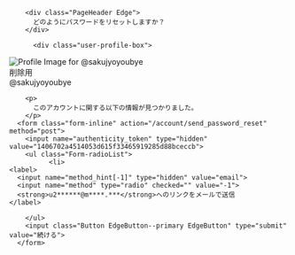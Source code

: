 <!DOCTYPE html>
<html><head>

        <div class="PageHeader Edge">
          どのようにパスワードをリセットしますか？
        </div>

          <div class="user-profile-box">
  <img class="Avatar Avatar--size48 profile-image" alt="Profile Image for @sakujyoyoubye" src="https://abs.twimg.com/sticky/default_profile_images/default_profile_normal.png">
  <div class="user-name-box">
    <div class="fullname">削除用</div>
    <div class="screenname">@sakujyoyoubye</div>
  </div>
</div>

        <p>
          このアカウントに関する以下の情報が見つかりました。
        </p>
      <form class="form-inline" action="/account/send_password_reset" method="post">
        <input name="authenticity_token" type="hidden" value="1406702a4514053d615f33465919285d88bceccb">
        <ul class="Form-radioList">
              <li>
    <label>
      <input name="method_hint[-1]" type="hidden" value="email">
      <input name="method" type="radio" checked="" value="-1">
      <strong>u2******@m****.***</strong>へのリンクをメールで送信
    </label>
  </li>

        </ul>
        <input class="Button EdgeButton--primary EdgeButton" type="submit" value="続ける">
      </form>


